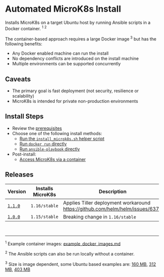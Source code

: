 # Automated MicroK8s Install

Installs MicroK8s on a target Ubuntu host by running Ansible scripts in a Docker
container. <sup>1 2</sup>

The container-based approach requires a large Docker image<sup> 3</sup> but
has the following benefits:

- Any Docker enabled machine can run the install
- No dependency conflicts are introduced on the install machine
- Multiple environments can be supported concurrently

## Caveats

- The primary goal is fast deployment (not security, resilience or scalability)
- MicroK8s is intended for private non-production environments

## Install Steps

- Review the [prerequisites](doc/prerequisites.md)
- Choose one of the following install methods:
  - [Run the ```install_microk8s.sh``` helper script](doc/install_microk8s.md)
  - [Run ```docker run``` directly](doc/docker_run_install.md)
  - [Run ```ansible-playbook``` directly](doc/ansible_playbook_install.md)
- Post-install:
  - [Access MicroK8s via a container](doc/access_microk8s.md)

## Releases

Version | Installs MicroK8s | Description | Date
--- | --- | --- | ---
[```1.1.0```](https://github.com/6871/microk8s-install/tree/1.0.0) | ```1.16/stable``` | Applies Tiller deployment workaround<br>https://github.com/helm/helm/issues/6374 | 2019.09.29
[```1.0.0```](https://github.com/6871/microk8s-install/tree/1.0.0) | ```1.15/stable``` | Breaking change in ```1.16/stable``` | 2019.09.26

<br>

---
<sup>1</sup> Example container images:
[example_docker_images.md](doc/example_docker_images.md)

<sup>2</sup> The Ansible scripts can also be run locally without a container.

<sup>3</sup> Size is image dependent, some Ubuntu based examples are: 
[160 MB](https://hub.docker.com/r/6871/k8s),
[312 MB](https://hub.docker.com/r/6871/ansible),
[403 MB](https://hub.docker.com/r/6871/ansible-k8s)
